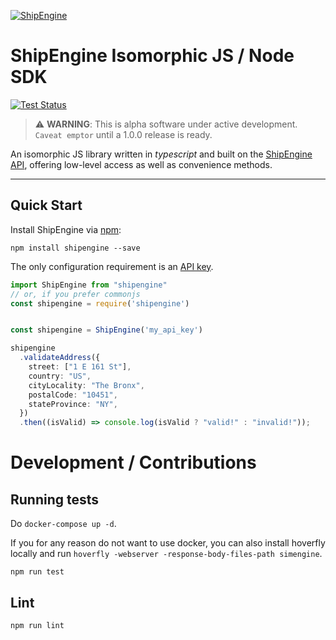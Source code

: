 [![ShipEngine](https://shipengine.github.io/img/shipengine-logo-wide.png)](https://shipengine.com)

# ShipEngine Isomorphic JS / Node SDK

[![Test Status](https://github.com/ShipEngine/shipengine-js/workflows/tests/badge.svg)](https://github.com/ShipEngine/shipengine-js/actions)


> ⚠ **WARNING**: This is alpha software under active development. `Caveat emptor` until a 1.0.0 release is ready.

An isomorphic JS library written in _typescript_ and built on the [ShipEngine API](https://shipengine.com), offering low-level access as well as convenience methods.

---

## Quick Start

Install ShipEngine via [npm](https://www.npmjs.com/):
```
npm install shipengine --save
```

The only configuration requirement is an [API key](https://www.shipengine.com/docs/auth/#api-keys).
```ts
import ShipEngine from "shipengine"
// or, if you prefer commonjs
const shipengine = require('shipengine')


const shipengine = ShipEngine('my_api_key')

shipengine
  .validateAddress({
    street: ["1 E 161 St"],
    country: "US",
    cityLocality: "The Bronx",
    postalCode: "10451",
    stateProvince: "NY",
  })
  .then((isValid) => console.log(isValid ? "valid!" : "invalid!"));

```

# Development / Contributions
## Running tests
Do `docker-compose up -d`.

If you for any reason do not want to use docker, you can also install hoverfly locally and run `hoverfly -webserver -response-body-files-path simengine`.

```
npm run test
```
## Lint
```
npm run lint
```

